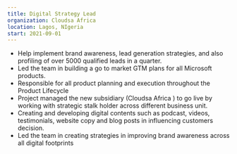 ```yaml
---
title: Digital Strategy Lead
organization: Cloudsa Africa
location: Lagos, NIgeria
start: 2021-09-01
---
```


-   Help implement brand awareness, lead generation strategies, and also profiling of over 5000 qualified leads in a quarter.
-   Led the team in building a go to market GTM plans for all Microsoft products.
-   Responsible for all product planning and execution throughout the Product Lifecycle
-   Project managed the new subsidiary (Cloudsa Africa ) to go live by working with strategic stalk holder across different business unit.
-   Creating and developing digital contents such as podcast, videos, testimonials, website copy and blog posts in influencing customers decision.
-   Led the team in creating strategies in improving brand awareness across all digital footprints
